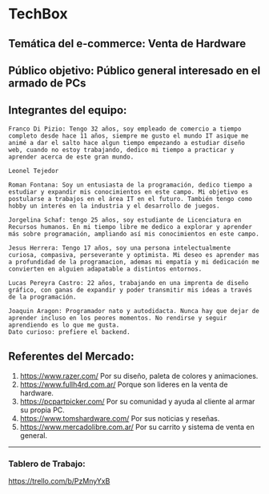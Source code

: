 # **TechBox**

## **Temática del e-commerce:** Venta de Hardware

## **Público objetivo:** Público general interesado en el armado de PCs

## **Integrantes del equipo:**

```
Franco Di Pizio: Tengo 32 años, soy empleado de comercio a tiempo completo desde hace 11 años, siempre me gusto el mundo IT asique me animé a dar el salto hace algun tiempo empezando a estudiar diseño web, cuando no estoy trabajando, dedico mi tiempo a practicar y aprender acerca de este gran mundo.

Leonel Tejedor

Roman Fontana: Soy un entusiasta de la programación, dedico tiempo a estudiar y expandir mis conocimientos en este campo. Mi objetivo es postularse a trabajos en el área IT en el futuro. También tengo como hobby un interés en la industria y el desarrollo de juegos.

Jorgelina Schaf: tengo 25 años, soy estudiante de Licenciatura en Recursos humanos. En mi tiempo libre me dedico a explorar y aprender más sobre programación, ampliando así mis conocimientos en este campo.

Jesus Herrera: Tengo 17 años, soy una persona intelectualmente curiosa, compasiva, perseverante y optimista. Mi deseo es aprender mas a profundidad de la programacion, ademas mi empatía y mi dedicación me convierten en alguien adapatable a distintos entornos.

Lucas Pereyra Castro: 22 años, trabajando en una imprenta de diseño gráfico, con ganas de expandir y poder transmitir mis ideas a través de la programación.

Joaquin Aragon: Programador nato y autodidacta. Nunca hay que dejar de aprender incluso en los peores momentos. No rendirse y seguir aprendiendo es lo que me gusta.
Dato curioso: prefiere el backend.
```

## Referentes del Mercado:

1. https://www.razer.com/ Por su diseño, paleta de colores y animaciones.
2. https://www.fullh4rd.com.ar/ Porque son lideres en la venta de hardware.
3. https://pcpartpicker.com/ Por su comunidad y ayuda al cliente al armar su propia PC.
4. https://www.tomshardware.com/ Por sus noticias y reseñas.
5. https://www.mercadolibre.com.ar/ Por su carrito y sistema de venta en general.

---

### Tablero de Trabajo:

https://trello.com/b/PzMnyYxB
